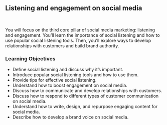 ## Listening and engagement on social media

<br>

You will focus on the third core pillar of social media marketing: listening and engagement. You’ll learn the importance of social listening and how to use popular social listening tools. Then, you’ll explore ways to develop relationships with customers and build brand authority.

### Learning Objectives

- Define social listening and discuss why it’s important.
- Introduce popular social listening tools and how to use them.
- Provide tips for effective social listening.
- Understand how to boost engagement on social media.
- Discuss how to communicate and develop relationships with customers.
- Discuss how to respond to different types of customer communication on social media.
- Understand how to write, design, and repurpose engaging content for social media.
- Describe how to develop a brand voice on social media.